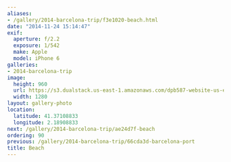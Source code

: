 ```yaml
---
aliases:
- /gallery/2014-barcelona-trip/f3e1020-beach.html
date: "2014-11-24 15:14:47"
exif:
  aperture: f/2.2
  exposure: 1/542
  make: Apple
  model: iPhone 6
galleries:
- 2014-barcelona-trip
image:
  height: 960
  url: https://s3.dualstack.us-east-1.amazonaws.com/dpb587-website-us-east-1/asset/gallery/2014-barcelona-trip/f3e1020-beach~1280.jpg
  width: 1280
layout: gallery-photo
location:
  latitude: 41.37108833
  longitude: 2.18908833
next: /gallery/2014-barcelona-trip/ae24d7f-beach
ordering: 90
previous: /gallery/2014-barcelona-trip/66cda3d-barcelona-port
title: Beach
---
```

